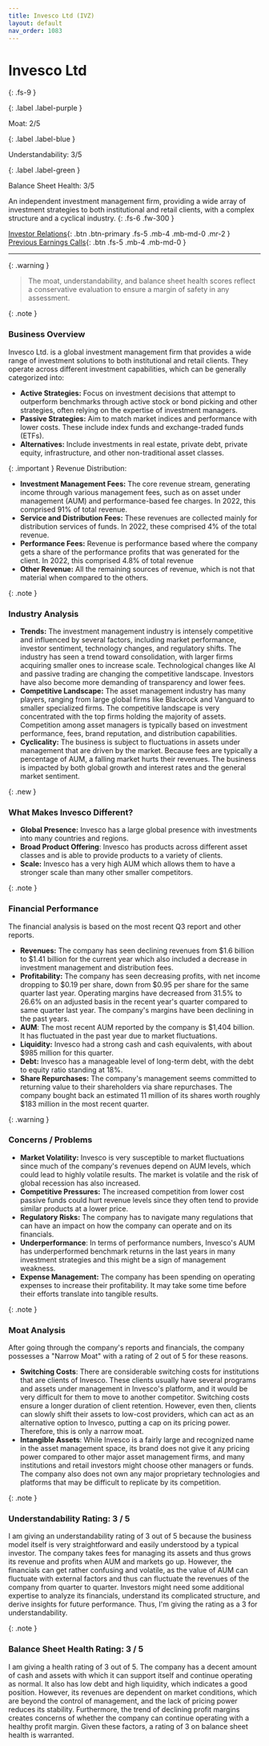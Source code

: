 ```yaml
---
title: Invesco Ltd (IVZ)
layout: default
nav_order: 1083
---
```


# Invesco Ltd
{: .fs-9 }

{: .label .label-purple }

Moat: 2/5

{: .label .label-blue }

Understandability: 3/5

{: .label .label-green }

Balance Sheet Health: 3/5

An independent investment management firm, providing a wide array of investment strategies to both institutional and retail clients, with a complex structure and a cyclical industry.
{: .fs-6 .fw-300 }

[Investor Relations](https://www.google.com/search?q=IVZ+investor+relations){: .btn .btn-primary .fs-5 .mb-4 .mb-md-0 .mr-2 }
[Previous Earnings Calls](https://discountingcashflows.com/company/IVZ/transcripts/){: .btn .fs-5 .mb-4 .mb-md-0 }

---

{: .warning }
>The moat, understandability, and balance sheet health scores reflect a conservative evaluation to ensure a margin of safety in any assessment.



{: .note }
### Business Overview
Invesco Ltd. is a global investment management firm that provides a wide range of investment solutions to both institutional and retail clients. They operate across different investment capabilities, which can be generally categorized into:

*   **Active Strategies:** Focus on investment decisions that attempt to outperform benchmarks through active stock or bond picking and other strategies, often relying on the expertise of investment managers.
*   **Passive Strategies:** Aim to match market indices and performance with lower costs. These include index funds and exchange-traded funds (ETFs).
*   **Alternatives:** Include investments in real estate, private debt, private equity, infrastructure, and other non-traditional asset classes.

{: .important }
Revenue Distribution:
*   **Investment Management Fees:** The core revenue stream, generating income through various management fees, such as on asset under management (AUM) and performance-based fee charges. In 2022, this comprised 91% of total revenue.
*   **Service and Distribution Fees:** These revenues are collected mainly for distribution services of funds. In 2022, these comprised 4% of the total revenue.
*   **Performance Fees:** Revenue is performance based where the company gets a share of the performance profits that was generated for the client. In 2022, this comprised 4.8% of total revenue
*   **Other Revenue:** All the remaining sources of revenue, which is not that material when compared to the others.

{: .note }
### Industry Analysis
*   **Trends:** The investment management industry is intensely competitive and influenced by several factors, including market performance, investor sentiment, technology changes, and regulatory shifts. The industry has seen a trend toward consolidation, with larger firms acquiring smaller ones to increase scale. Technological changes like AI and passive trading are changing the competitive landscape. Investors have also become more demanding of transparency and lower fees.
*   **Competitive Landscape:** The asset management industry has many players, ranging from large global firms like Blackrock and Vanguard to smaller specialized firms. The competitive landscape is very concentrated with the top firms holding the majority of assets. Competition among asset managers is typically based on investment performance, fees, brand reputation, and distribution capabilities.
*    **Cyclicality:** The business is subject to fluctuations in assets under management that are driven by the market. Because fees are typically a percentage of AUM, a falling market hurts their revenues. The business is impacted by both global growth and interest rates and the general market sentiment.

{: .new }
### What Makes Invesco Different?

* **Global Presence:** Invesco has a large global presence with investments into many countries and regions.
*  **Broad Product Offering**: Invesco has products across different asset classes and is able to provide products to a variety of clients.
*   **Scale:** Invesco has a very high AUM which allows them to have a stronger scale than many other smaller competitors.

{: .note }
###  Financial Performance
The financial analysis is based on the most recent Q3 report and other reports.
*   **Revenues:** The company has seen declining revenues from $1.6 billion to $1.41 billion for the current year which also included a decrease in investment management and distribution fees.
*    **Profitability:** The company has seen decreasing profits, with net income dropping to $0.19 per share, down from $0.95 per share for the same quarter last year. Operating margins have decreased from 31.5% to 26.6% on an adjusted basis in the recent year's quarter compared to same quarter last year. The company's margins have been declining in the past years.
*   **AUM**: The most recent AUM reported by the company is $1,404 billion. It has fluctuated in the past year due to market fluctuations.
*   **Liquidity:** Invesco had a strong cash and cash equivalents, with about $985 million for this quarter.
*    **Debt:** Invesco has a manageable level of long-term debt, with the debt to equity ratio standing at 18%.
*   **Share Repurchases:** The company's management seems committed to returning value to their shareholders via share repurchases. The company bought back an estimated 11 million of its shares worth roughly $183 million in the most recent quarter.

{: .warning }
### Concerns / Problems
*   **Market Volatility:** Invesco is very susceptible to market fluctuations since much of the company's revenues depend on AUM levels, which could lead to highly volatile results. The market is volatile and the risk of global recession has also increased.
*   **Competitive Pressures:** The increased competition from lower cost passive funds could hurt revenue levels since they often tend to provide similar products at a lower price.
* **Regulatory Risks:** The company has to navigate many regulations that can have an impact on how the company can operate and on its financials.
* **Underperformance**: In terms of performance numbers, Invesco's AUM has underperformed benchmark returns in the last years in many investment strategies and this might be a sign of management weakness.
*   **Expense Management:** The company has been spending on operating expenses to increase their profitability. It may take some time before their efforts translate into tangible results.

{: .note }
### Moat Analysis
After going through the company's reports and financials, the company possesses a "Narrow Moat" with a rating of 2 out of 5 for these reasons.

*   **Switching Costs**: There are considerable switching costs for institutions that are clients of Invesco. These clients usually have several programs and assets under management in Invesco's platform, and it would be very difficult for them to move to another competitor. Switching costs ensure a longer duration of client retention. However, even then, clients can slowly shift their assets to low-cost providers, which can act as an alternative option to Invesco, putting a cap on its pricing power. Therefore, this is only a narrow moat.
*   **Intangible Assets**: While Invesco is a fairly large and recognized name in the asset management space, its brand does not give it any pricing power compared to other major asset management firms, and many institutions and retail investors might choose other managers or funds. The company also does not own any major proprietary technologies and platforms that may be difficult to replicate by its competition.

{: .note }
### Understandability Rating: 3 / 5
I am giving an understandability rating of 3 out of 5 because the business model itself is very straightforward and easily understood by a typical investor. The company takes fees for managing its assets and thus grows its revenue and profits when AUM and markets go up. However, the financials can get rather confusing and volatile, as the value of AUM can fluctuate with external factors and thus can fluctuate the revenues of the company from quarter to quarter. Investors might need some additional expertise to analyze its financials, understand its complicated structure, and derive insights for future performance. Thus, I'm giving the rating as a 3 for understandability.

{: .note }
### Balance Sheet Health Rating: 3 / 5
I am giving a health rating of 3 out of 5. The company has a decent amount of cash and assets with which it can support itself and continue operating as normal. It also has low debt and high liquidity, which indicates a good position. However, its revenues are dependent on market conditions, which are beyond the control of management, and the lack of pricing power reduces its stability. Furthermore, the trend of declining profit margins creates concerns of whether the company can continue operating with a healthy profit margin. Given these factors, a rating of 3 on balance sheet health is warranted.
